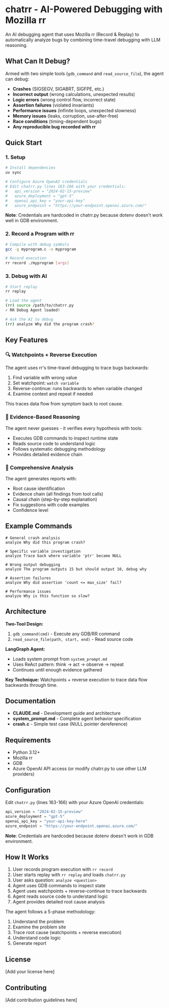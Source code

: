 # chatrr - AI-Powered Debugging with Mozilla rr

An AI debugging agent that uses Mozilla rr (Record & Replay) to automatically analyze bugs by combining time-travel debugging with LLM reasoning.

## What Can It Debug?

Armed with two simple tools (`gdb_command` and `read_source_file`), the agent can debug:

- **Crashes** (SIGSEGV, SIGABRT, SIGFPE, etc.)
- **Incorrect output** (wrong calculations, unexpected results)
- **Logic errors** (wrong control flow, incorrect state)
- **Assertion failures** (violated invariants)
- **Performance issues** (infinite loops, unexpected slowness)
- **Memory issues** (leaks, corruption, use-after-free)
- **Race conditions** (timing-dependent bugs)
- **Any reproducible bug recorded with rr**

## Quick Start

### 1. Setup

```bash
# Install dependencies
uv sync

# Configure Azure OpenAI credentials
# Edit chatrr.py lines 163-166 with your credentials:
#   api_version = "2024-02-15-preview"
#   azure_deployment = "gpt-5"
#   openai_api_key = "your-api-key"
#   azure_endpoint = "https://your-endpoint.openai.azure.com/"
```

**Note**: Credentials are hardcoded in chatrr.py because dotenv doesn't work well in GDB environment.

### 2. Record a Program with rr

```bash
# Compile with debug symbols
gcc -g myprogram.c -o myprogram

# Record execution
rr record ./myprogram [args]
```

### 3. Debug with AI

```bash
# Start replay
rr replay

# Load the agent
(rr) source /path/to/chatrr.py
✓ RR Debug Agent loaded!

# Ask the AI to debug
(rr) analyze Why did the program crash?
```

## Key Features

### 🔍 Watchpoints + Reverse Execution

The agent uses rr's time-travel debugging to trace bugs backwards:

1. Find variable with wrong value
2. Set watchpoint: `watch variable`
3. Reverse-continue: runs backwards to when variable changed
4. Examine context and repeat if needed

This traces data flow from symptom back to root cause.

### 🤖 Evidence-Based Reasoning

The agent never guesses - it verifies every hypothesis with tools:
- Executes GDB commands to inspect runtime state
- Reads source code to understand logic
- Follows systematic debugging methodology
- Provides detailed evidence chain

### 📝 Comprehensive Analysis

The agent generates reports with:
- Root cause identification
- Evidence chain (all findings from tool calls)
- Causal chain (step-by-step explanation)
- Fix suggestions with code examples
- Confidence level

## Example Commands

```gdb
# General crash analysis
analyze Why did this program crash?

# Specific variable investigation
analyze Trace back where variable 'ptr' became NULL

# Wrong output debugging
analyze The program outputs 15 but should output 10, debug why

# Assertion failures
analyze Why did assertion 'count <= max_size' fail?

# Performance issues
analyze Why is this function so slow?
```

## Architecture

**Two-Tool Design:**
1. `gdb_command(cmd)` - Execute any GDB/RR command
2. `read_source_file(path, start, end)` - Read source code

**LangGraph Agent:**
- Loads system prompt from `system_prompt.md`
- Uses ReAct pattern: think → act → observe → repeat
- Continues until enough evidence gathered

**Key Technique:**
Watchpoints + reverse execution to trace data flow backwards through time.

## Documentation

- **CLAUDE.md** - Development guide and architecture
- **system_prompt.md** - Complete agent behavior specification
- **crash.c** - Simple test case (NULL pointer dereference)

## Requirements

- Python 3.12+
- Mozilla rr
- GDB
- Azure OpenAI API access (or modify chatrr.py to use other LLM providers)

## Configuration

Edit `chatrr.py` (lines 163-166) with your Azure OpenAI credentials:

```python
api_version = "2024-02-15-preview"
azure_deployment = "gpt-5"
openai_api_key = "your-api-key-here"
azure_endpoint = "https://your-endpoint.openai.azure.com/"
```

**Note**: Credentials are hardcoded because dotenv doesn't work in GDB environment.

## How It Works

1. User records program execution with `rr record`
2. User starts replay with `rr replay` and loads `chatrr.py`
3. User asks question: `analyze <question>`
4. Agent uses GDB commands to inspect state
5. Agent uses watchpoints + reverse-continue to trace backwards
6. Agent reads source code to understand logic
7. Agent provides detailed root cause analysis

The agent follows a 5-phase methodology:
1. Understand the problem
2. Examine the problem site
3. Trace root cause (watchpoints + reverse execution)
4. Understand code logic
5. Generate report

## License

[Add your license here]

## Contributing

[Add contribution guidelines here]
